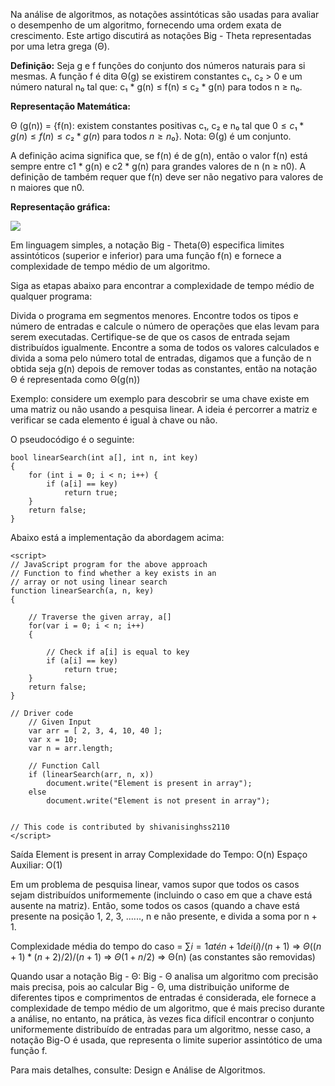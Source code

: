 Na análise de algoritmos, as notações assintóticas são usadas para avaliar o desempenho de um algoritmo, fornecendo uma ordem exata de crescimento. Este artigo discutirá as notações Big - Theta representadas por uma letra grega (Θ).

**Definição:** Seja g e f funções do conjunto dos números naturais para si mesmas. A função f é dita Θ(g) se existirem constantes c₁, c₂ > 0 e um número natural n₀ tal que: c₁ * g(n) ≤ f(n) ≤ c₂ * g(n) para todos n ≥ n₀.

**Representação Matemática:**

Θ (g(n)) = {f(n): existem constantes positivas c₁, c₂ e n₀ tal que $0 ≤ c₁ * g(n) ≤ f(n) ≤ c₂ * g(n)$ para todos $n ≥ n₀$}. Nota: Θ(g) é um conjunto.

A definição acima significa que, se f(n) é de g(n), então o valor f(n) está sempre entre c1 * g(n) e c2 * g(n) para grandes valores de n (n ≥ n0). A definição de também requer que f(n) deve ser não negativo para valores de n maiores que n0.

**Representação gráfica:**

![](https://media.geeksforgeeks.org/wp-content/uploads/20210315032119/Untitled-300x229.png)

Em linguagem simples, a notação Big - Theta(Θ) especifica limites assintóticos (superior e inferior) para uma função f(n) e fornece a complexidade de tempo médio de um algoritmo.

Siga as etapas abaixo para encontrar a complexidade de tempo médio de qualquer programa:

Divida o programa em segmentos menores.
Encontre todos os tipos e número de entradas e calcule o número de operações que elas levam para serem executadas. Certifique-se de que os casos de entrada sejam distribuídos igualmente.
Encontre a soma de todos os valores calculados e divida a soma pelo número total de entradas, digamos que a função de n obtida seja g(n) depois de remover todas as constantes, então na notação Θ é representada como Θ(g(n))

Exemplo: considere um exemplo para descobrir se uma chave existe em uma matriz ou não usando a pesquisa linear. A ideia é percorrer a matriz e verificar se cada elemento é igual à chave ou não.

O pseudocódigo é o seguinte:

```
bool linearSearch(int a[], int n, int key)  
{  
    for (int i = 0; i < n; i++) {  
        if (a[i] == key)  
            return true;  
    }  
    return false;  
}
```

Abaixo está a implementação da abordagem acima:

```
<script>
// JavaScript program for the above approach
// Function to find whether a key exists in an 
// array or not using linear search
function linearSearch(a, n, key)
{
    
    // Traverse the given array, a[]
    for(var i = 0; i < n; i++) 
    {
        
        // Check if a[i] is equal to key
        if (a[i] == key)
            return true;
    }
    return false;
}

// Driver code
    // Given Input
    var arr = [ 2, 3, 4, 10, 40 ];
    var x = 10;
    var n = arr.length;

    // Function Call
    if (linearSearch(arr, n, x))
        document.write("Element is present in array");
    else
        document.write("Element is not present in array");


// This code is contributed by shivanisinghss2110
</script>
```

Saída
Element is present in array
Complexidade do Tempo: O(n)
Espaço Auxiliar: O(1)

Em um problema de pesquisa linear, vamos supor que todos os casos sejam distribuídos uniformemente (incluindo o caso em que a chave está ausente na matriz). Então, some todos os casos (quando a chave está presente na posição 1, 2, 3, ......, n e não presente, e divida a soma por n + 1.

Complexidade média do tempo do caso = $∑ i = 1 até n + 1 de i(i) / (n + 1)$
⇒ $Θ((n + 1) * (n + 2) / 2) / (n + 1)$
⇒ $Θ(1 + n / 2)$
⇒ Θ(n) (as constantes são removidas)

Quando usar a notação Big - Θ: Big - Θ analisa um algoritmo com precisão mais precisa, pois ao calcular Big - Θ, uma distribuição uniforme de diferentes tipos e comprimentos de entradas é considerada, ele fornece a complexidade de tempo médio de um algoritmo, que é mais preciso durante a análise, no entanto, na prática, às vezes fica difícil encontrar o conjunto uniformemente distribuído de entradas para um algoritmo, nesse caso, a notação Big-O é usada, que representa o limite superior assintótico de uma função f.

Para mais detalhes, consulte: Design e Análise de Algoritmos.
